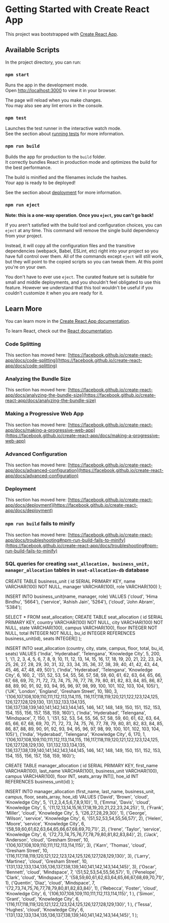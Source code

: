 # Getting Started with Create React App

This project was bootstrapped with [Create React App](https://github.com/facebook/create-react-app).

## Available Scripts

In the project directory, you can run:

### `npm start`

Runs the app in the development mode.\
Open [http://localhost:3000](http://localhost:3000) to view it in your browser.

The page will reload when you make changes.\
You may also see any lint errors in the console.

### `npm test`

Launches the test runner in the interactive watch mode.\
See the section about [running tests](https://facebook.github.io/create-react-app/docs/running-tests) for more information.

### `npm run build`

Builds the app for production to the `build` folder.\
It correctly bundles React in production mode and optimizes the build for the best performance.

The build is minified and the filenames include the hashes.\
Your app is ready to be deployed!

See the section about [deployment](https://facebook.github.io/create-react-app/docs/deployment) for more information.

### `npm run eject`

**Note: this is a one-way operation. Once you `eject`, you can't go back!**

If you aren't satisfied with the build tool and configuration choices, you can `eject` at any time. This command will remove the single build dependency from your project.

Instead, it will copy all the configuration files and the transitive dependencies (webpack, Babel, ESLint, etc) right into your project so you have full control over them. All of the commands except `eject` will still work, but they will point to the copied scripts so you can tweak them. At this point you're on your own.

You don't have to ever use `eject`. The curated feature set is suitable for small and middle deployments, and you shouldn't feel obligated to use this feature. However we understand that this tool wouldn't be useful if you couldn't customize it when you are ready for it.

## Learn More

You can learn more in the [Create React App documentation](https://facebook.github.io/create-react-app/docs/getting-started).

To learn React, check out the [React documentation](https://reactjs.org/).

### Code Splitting

This section has moved here: [https://facebook.github.io/create-react-app/docs/code-splitting](https://facebook.github.io/create-react-app/docs/code-splitting)

### Analyzing the Bundle Size

This section has moved here: [https://facebook.github.io/create-react-app/docs/analyzing-the-bundle-size](https://facebook.github.io/create-react-app/docs/analyzing-the-bundle-size)

### Making a Progressive Web App

This section has moved here: [https://facebook.github.io/create-react-app/docs/making-a-progressive-web-app](https://facebook.github.io/create-react-app/docs/making-a-progressive-web-app)

### Advanced Configuration

This section has moved here: [https://facebook.github.io/create-react-app/docs/advanced-configuration](https://facebook.github.io/create-react-app/docs/advanced-configuration)

### Deployment

This section has moved here: [https://facebook.github.io/create-react-app/docs/deployment](https://facebook.github.io/create-react-app/docs/deployment)

### `npm run build` fails to minify

This section has moved here: [https://facebook.github.io/create-react-app/docs/troubleshooting#npm-run-build-fails-to-minify](https://facebook.github.io/create-react-app/docs/troubleshooting#npm-run-build-fails-to-minify)


### SQL queries for creating `seat_allocation, business_unit, manager_allocation` tables in `seat-allocation-db` database
CREATE TABLE business_unit (
    id SERIAL PRIMARY KEY,
    name VARCHAR(100) NOT NULL,
    manager VARCHAR(100),
    role VARCHAR(100)
);

INSERT INTO business_unit(name, manager, role)
VALUES ('cloud', 'Hima Bindhu', '5664'),
		('service', 'Ashish Jain', '5264'),
		('cloud', 'John Abram', '5384');

SELECT * FROM seat_allocation;
CREATE TABLE seat_allocation (
    id SERIAL PRIMARY KEY,
    country VARCHAR(100) NOT NULL,
    city VARCHAR(100) NOT NULL,
    state VARCHAR(100),
	campus VARCHAR(100),
    floor INTEGER NOT NULL,
    total INTEGER NOT NULL,
    bu_id INTEGER REFERENCES business_unit(id),
    seats INTEGER[] 
);

INSERT INTO seat_allocation (country, city, state, campus, floor, total, bu_id, seats)
VALUES ('India', 'Hyderabad', 'Telengana', 'Knowledge City', 5, 200, 1, '{1, 2, 3, 4, 5, 6, 7, 8, 9, 10,
														11, 12, 13, 14, 15, 16, 17, 18, 19, 20, 
														21, 22, 23, 24, 25, 26, 27, 28, 29, 30, 
														31, 32, 33, 34, 35, 36, 37, 38, 39, 40,
														41, 42, 43, 44, 45, 46, 47, 48, 49, 50}'),
		('India', 'Hyderabad', 'Telengana', 'Knowledge City', 6, 160, 2, '{51, 52, 53, 54, 55, 56, 57, 58, 59, 60, 
														61, 62, 63, 64, 65, 66, 67, 68, 69, 70, 
														71, 72, 73, 74, 75, 76, 77, 78, 79, 80, 
														81, 82, 83, 84, 85, 86, 87, 88, 89, 90, 
														91, 92, 93, 94, 95, 96, 97, 98, 99, 100, 
														101, 102, 103, 104, 105}'),
		('UK', 'London', 'England', 'Gresham Street', 10, 180, 3, '{106,107,108,109,110,111,112,113,114,115, 
													116,117,118,119,120,121,122,123,124,125, 
													126,127,128,129,130, 131,132,133,134,135,
													136,137,138,139,140,141,142,143,144,145, 
													146, 147, 148, 149, 150, 151, 152, 153, 154, 155,
													156, 157, 158, 159, 160}'),
		('India', 'Hyderabad', 'Telengana', 'Mindspace', 7, 150, 1, '{51, 52, 53, 54, 55, 56, 57, 58, 59, 60, 
														61, 62, 63, 64, 65, 66, 67, 68, 69, 70, 
														71, 72, 73, 74, 75, 76, 77, 78, 79, 80, 
														81, 82, 83, 84, 85, 86, 87, 88, 89, 90, 
														91, 92, 93, 94, 95, 96, 97, 98, 99, 100, 
														101, 102, 103, 104, 105}'),
		('India', 'Hyderabad', 'Telengana', 'Knowledge City', 6, 170, 1, '{106,107,108,109,110,111,112,113,114,115, 
													116,117,118,119,120,121,122,123,124,125, 
													126,127,128,129,130, 131,132,133,134,135,
													136,137,138,139,140,141,142,143,144,145, 
													146, 147, 148, 149, 150, 151, 152, 153, 154, 155,
													156, 157, 158, 159, 160}');

CREATE TABLE manager_allocation (
	id SERIAL PRIMARY KEY,
	first_name VARCHAR(100),
	last_name VARCHAR(100),
	business_unit VARCHAR(100),
	campus VARCHAR(100),
	floor INT,
	seats_array INT[],
	hoe_id INT REFERENCES business_unit(id)
);


INSERT INTO manager_allocation (first_name, last_name, business_unit, campus, floor, seats_array, hoe_id)
VALUES ('David', 'Brown', 'cloud', 'Knowledge City', 5, '{1,2,3,4,5,6,7,8,9,10}', 1),
		('Emma', 'Davis', 'cloud', 'Knowledge City', 5, '{11,12,13,14,15,16,17,18,19,20,21,22,23,24,25}', 1),
		('Frank', 'Miller', 'cloud', 'Knowledge City', 5, '{26,27,28,29,30}', 1),
		('George', 'Wilson', 'service', 'Knowledge City', 6, '{51,52,53,54,55,56,57}', 2),
		('Helen', 'Moore', 'service', 'Knowledge City', 6, '{58,59,60,61,62,63,64,65,66,67,68,69,70,71}', 2),
		('Irene', 'Taylor', 'service', 'Knowledge City', 6, '{72,73,74,75,76,77,78,79,80,81,82,83,84}', 2),
		('Jack', 'Anderson', 'cloud', 'Gresham Street', 10, '{106,107,108,109,110,111,112,113,114,115}', 3),
		('Karn', 'Thomas', 'cloud', 'Gresham Street', 10, '{116,117,118,119,120,121,122,123,124,125,126,127,128,129,130}', 3),
		('Larry', 'Martinez', 'cloud', 'Gresham Street', 10, '{131,132,133,134,135,136,137,138,139,140,141,142,143,144,145}', 3),
		('Oscar', 'Bennett', 'cloud', 'Mindspace', 7, '{51,52,53,54,55,56,57}', 1),
		('Penelope', 'Clark', 'cloud', 'Mindspace', 7, '{58,59,60,61,62,63,64,65,66,67,68,69,70,71}', 1),
		('Quentin', 'Diaz', 'cloud', 'Mindspace', 7, '{72,73,74,75,76,77,78,79,80,81,82,83,84}', 1),
		('Rebecca', 'Foster', 'cloud', 'Knowledge City', 6, '{106,107,108,109,110,111,112,113,114,115}', 1 ),
		('Simon', 'Grant', 'cloud', 'Knowledge City', 6, '{116,117,118,119,120,121,122,123,124,125,126,127,128,129,130}', 1 ),
		('Tessa', 'Hughes', 'cloud', 'Knowledge City', 6, '{131,132,133,134,135,136,137,138,139,140,141,142,143,144,145}', 1 );